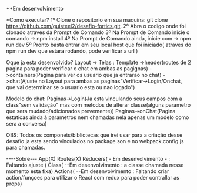 **Em desenvolvimento

*Como executar?
1º Clone o repositorio em sua maquina: git clone https://github.com/guisteel2/desafio-fortics.git.
2º Abra o codigo onde foi clonado atraves da Prompt de Comando 
3º Na Prompt de Comando inicie o comando -> npm install
4º Na Prompt de Comando ainda, inicie com -> npm run dev
5º Pronto basta entrar em seu local host que foi iniciado( atraves do npm run dev que estara rodando, pode verificar a url )



Oque ja esta desenvolvido?
Layout -> Telas : Template  ->header(routes de 2 pagina para poder verificar o chat em ambas as pagignas)
                            ->containers(Pagina para ver os usuario que ja entrarao no chat)
                            ->chat(Ajuste no Layout para ambas as paginas"Verificar->Login/Onchat, que vai determinar se o usuario esta ou nao logado")


Modelo do chat: Paginas->Login(Ja esta vinculando seus campos com a class"sem validação" mas com metodos de alterar classe(alguns parametro que sera mudado/adicionados prevemente))
                Paginas->onChat(Pagina estaticas ainda á parametros nem chamadas nela apenas um modelo como sera a conversa)



OBS: Todos os componets/bibliotecas que irei usar para a criação desse desafio ja esta sendo vinculados no package.son e no webpack.config.js para chamadas.

----Sobre---
App(X)
Routes(X)
Reducers( - Em desenvolvimento - : Faltando ajuste )
Class( --Em desenvolvimento : a classe chamada nesse momento esta fixa)
Actions( --Em desenvolvimento : Faltando criar action/funçoes para utilizar o React com redux para poder contrallar as props) 



 
